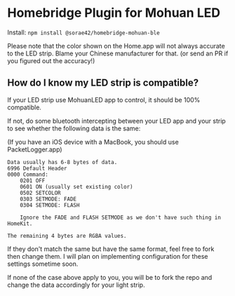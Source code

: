 # Homebridge Plugin for Mohuan LED

Install: `npm install @sorae42/homebridge-mohuan-ble`

Please note that the color shown on the Home.app will not always accurate to the LED strip. Blame your Chinese manufacturer for that. (or send an PR if you figured out the accuracy!)

## How do I know my LED strip is compatible?

If your LED strip use MohuanLED app to control, it should be 100% compatible.

If not, do some bluetooth intercepting between your LED app and your strip to see whether the following data is the same:

(If you have an iOS device with a MacBook, you should use PacketLogger.app)

```
Data usually has 6-8 bytes of data.
6996 Default Header
0000 Command:
    0201 OFF
	0601 ON (usually set existing color)
	0502 SETCOLOR
	0303 SETMODE: FADE
	0304 SETMODE: FLASH

    Ignore the FADE and FLASH SETMODE as we don't have such thing in HomeKit.

The remaining 4 bytes are RGBA values.
```

If they don't match the same but have the same format, feel free to fork then change them. I will plan on implementing configuration for these settings sometime soon.

If none of the case above apply to you, you will be to fork the repo and change the data accordingly for your light strip.